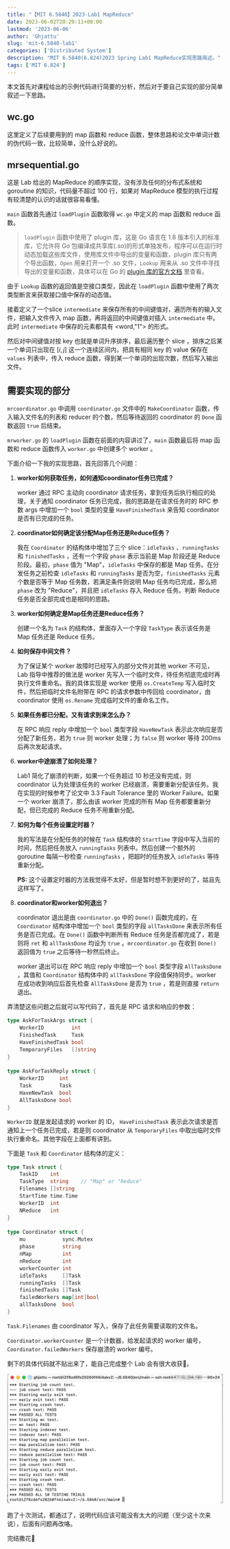 ```yaml
---
title: "【MIT 6.5840】2023-Lab1 MapReduce"
date: 2023-06-02T20:29:11+08:00
lastmod: '2023-06-06'
author: 'Ghjattu'
slug: 'mit-6.5840-lab1'
categories: ['Distributed System']
description: "MIT 6.5840(6.824)2023 Spring Lab1 MapReduce实现思路简述。"
tags: ['MIT 6.824']
---
```


本文首先对课程给出的示例代码进行简要的分析，然后对于要自己实现的部分简单叙述一下思路。

## wc.go

这里定义了后续要用到的 map 函数和 reduce 函数，整体思路和论文中单词计数的伪代码一致，比较简单，没什么好说的。

## mrsequential.go

这是 Lab 给出的 MapReduce 的顺序实现，没有涉及任何的分布式系统和 goroutine 的知识，代码量不超过 100 行，如果对 MapReduce 模型的执行过程有较清楚的认识的话就很容易看懂。

`main` 函数首先通过 `loadPlugin` 函数取得 `wc.go` 中定义的 map 函数和 reduce 函数。

>`loadPlugin` 函数中使用了 plugin 库，这是 Go 语言在 1.8 版本引入的标准库，它允许将 Go 包编译成共享库(.so)的形式单独发布，程序可以在运行时动态加载这些库文件，使用库文件中导出的变量和函数，plugin 库只有两个导出函数，`Open` 用来打开一个 .so 文件，`Lookup` 用来从 .so 文件中寻找导出的变量和函数，具体可以在 Go 的 [plugin 库的官方文档](https://pkg.go.dev/plugin) 里查看。

由于 `Lookup` 函数的返回值是空接口类型，因此在 `loadPlugin` 函数中使用了两次类型断言来获取接口值中保存的动态值。

接着定义了一个slice `intermediate` 来保存所有的中间键值对，遍历所有的输入文件，把输入文件传入 map 函数，再将返回的中间键值对插入 `intermediate` 中。此时 `intermediate` 中保存的元素都具有 <word,"1"> 的形式。

然后对中间键值对按 key 也就是单词升序排序，最后遍历整个 slice ，排序之后某一个单词只出现在 $[i,j]$ 这一个连续区间内，把具有相同 key 的 value 保存在 `values` 列表中，传入 reduce 函数，得到某一个单词的出现次数，然后写入输出文件。

## 需要实现的部分

`mrcoordinator.go` 中调用 `coordinator.go` 文件中的 `MakeCoordinator` 函数，传入输入文件名的列表和 reducer 的个数，然后等待返回的 coordinator 的 `Done` 函数返回 `true` 后结束。

`mrworker.go` 的 `loadPlugin` 函数在前面的内容讲过了，`main` 函数最后将 map 函数和 reduce 函数传入 `worker.go` 中创建多个 worker 。

下面介绍一下我的实现思路，首先回答几个问题：

1. **worker如何获取任务，如何通知coordinator任务已完成？**

   worker 通过 RPC 主动向 coordinator 请求任务，拿到任务后执行相应的处理，关于通知 coordinator 任务已完成，我的思路是在请求任务时的 RPC 参数 args 中增加一个 `bool` 类型的变量 `HaveFinishedTask` 来告知 coordinator 是否有已完成的任务。

2. **coordinator如何确定该分配Map任务还是Reduce任务？**

   我在 `Coordinator` 的结构体中增加了三个 slice：`idleTasks` 、`runningTasks` 和 `finishedTasks` ，还有一个字段 `phase` 表示当前是 Map 阶段还是 Reduce 阶段。最初，`phase` 值为 "Map"，`idleTasks` 中保存的都是 Map 任务。在分发任务之前检查 `idleTasks` 和 `runningTasks` 是否为空，`finishedTasks` 元素个数是否等于 Map 任务数，若满足条件则说明 Map 任务均已完成，那么把 `phase` 改为 "Reduce"，并且把 `idleTasks` 存入 Reduce 任务。判断 Reduce 任务是否全部完成也是相同的思路。

3. **worker如何确定是Map任务还是Reduce任务？**

   创建一个名为 `Task` 的结构体，里面存入一个字段 `TaskType` 表示该任务是 Map 任务还是 Reduce 任务。

4. **如何保存中间文件？**

   为了保证某个 worker 故障时已经写入的部分文件对其他 worker 不可见，Lab 指导中推荐的做法是 worker 先写入一个临时文件，待任务彻底完成时再执行文件重命名。我的具体实现是 worker 使用 `os.CreateTemp` 写入临时文件，然后把临时文件名附带在 RPC 的请求参数中传回给 coordinator，由 coordinator 使用 `os.Rename` 完成临时文件的重命名工作。

5. **如果任务都已分配，又有请求到来怎么办？**

   在 RPC 响应 reply 中增加一个 `bool` 类型字段 `HaveNewTask` 表示此次响应是否分配了新任务，若为 `true` 则 worker 处理；为 `false` 则 worker 等待 200ms 后再次发起请求。

6. **worker中途崩溃了如何处理？**

   Lab1 简化了崩溃的判断，如果一个任务超过 10 秒还没有完成，则 coordinator 认为处理该任务的 worker 已经崩溃，需要重新分配该任务。我在实现的时候参考了论文中 3.3 Fault Tolerance 里的 Worker Failure。如果一个 worker 崩溃了，那么由该 worker 完成的所有 Map 任务都要重新分配，但已完成的 Reduce 任务不用重新分配。

7. **如何为每个任务设置定时器？**

   我的写法是在分配任务的时候在 `Task` 结构体的 `StartTime` 字段中写入当前的时间，然后把任务放入 `runningTasks` 列表中。然后创建一个额外的 goroutine 每隔一秒检查 `runningTasks` ，把超时的任务放入 `idleTasks` 等待重新分配。

   **PS:** 这个设置定时器的方法我觉得不太好，但是暂时想不到更好的了，姑且先这样写了。

8. **coordinator和worker如何退出？**

   coordinator 退出是由 `coordinator.go` 中的 `Done()` 函数完成的，在 `Coordinator` 结构体中增加一个 `bool` 类型的字段 `allTasksDone` 来表示所有任务是否已完成。在 `Done()` 函数中判断所有 Reduce 任务是否都完成了，若是则将 `ret` 和 `allTasksDone` 均设为 `true` 。`mrcoordinator.go` 在收到 `Done()` 返回值为 `true` 之后等待一秒然后终止。

   worker 退出可以在 RPC 响应 reply 中增加一个 `bool` 类型字段 `AllTasksDone` ，其值和 `Coordinator` 结构体中的 `allTasksDone` 字段值保持同步。worker 在成功收到响应后首先检查 `AllTasksDone` 是否为 `true` ，若是则直接 `return` 退出。



弄清楚这些问题之后就可以写代码了，首先是 RPC 请求和响应的参数：

```go
type AskForTaskArgs struct {
	WorkerID         int
	FinishedTask     Task
	HaveFinishedTask bool
	TemporaryFiles   []string
}

type AskForTaskReply struct {
	WorkerID     int
	Task         Task
	HaveNewTask  bool
	AllTasksDone bool
}
```

`WorkerID` 就是发起请求的 worker 的 ID， `HaveFinishedTask` 表示此次请求是否通知上一个任务已完成，若是则 coordinator 从 `TemporaryFiles` 中取出临时文件执行重命名。其他字段在上面都有讲到。

下面是 `Task` 和 `Coordinator` 结构体的定义：

```go
type Task struct {
	TaskID    int
	TaskType  string    // "Map" or "Reduce"
	Filenames []string
	StartTime time.Time
	WorkerID  int
	NReduce   int
}

type Coordinator struct {
	mu            sync.Mutex
	phase         string
    nMap          int
	nReduce       int
	workerCounter int
	idleTasks     []Task
	runningTasks  []Task
	finishedTasks []Task
	failedWorkers map[int]bool
	allTasksDone  bool
}
```

`Task.Filenames` 由 coordinator 写入，保存了此任务需要读取的文件名。

`Coordinator.workerCounter` 是一个计数器，给发起请求的 worker 编号，`Coordinator.failedWorkers` 保存崩溃的 worker 编号。

剩下的具体代码就不贴出来了，能自己完成整个 Lab 会有很大收获🥰。

<img src="PASSED-ALL-TESTS.png" alt="PASSED ALL TESTS" style="zoom:50%;" />

跑了十次测试，都通过了，说明代码应该可能没有太大的问题（至少这十次来说），后面有问题再改咯。

完结撒花🎉
